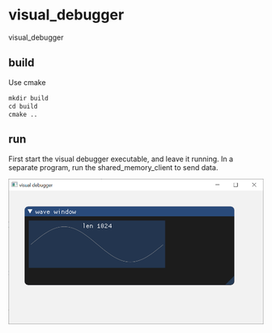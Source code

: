 # visual_debugger

visual_debugger

## build
Use cmake
```
mkdir build
cd build
cmake ..
```

## run

First start the visual debugger executable, and leave it running. In a separate program, run the shared_memory_client to send data.

![](https://github.com/erwincoumans/visual_debugger/blob/master/visual_debugger.png)
